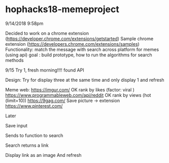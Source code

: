 # hophacks18-memeproject
9/14/2018
9:58pm

Decided to work on a chrome extension (https://developer.chrome.com/extensions/getstarted)
Sample chrome extension
(https://developers.chrome.com/extensions/samples)
Functionality: match the message with search across platform for memes (using api)
goal : build prototype, how to run the algorithms for search methods


9/15
Try 1, fresh morning!!!!
found API

Design:
Try for display three at the same time and only display 1 and refresh

Meme web:
https://imgur.com/  OK rank by likes (factor: viral )
https://www.programmableweb.com/api/reddit   OK rank by views (hot (limit=10))
https://9gag.com/
Save picture -> extension
https://www.pinterest.com/

Later


Save input

Sends to function to search

Search returns a link

Display link as an image
And refresh

